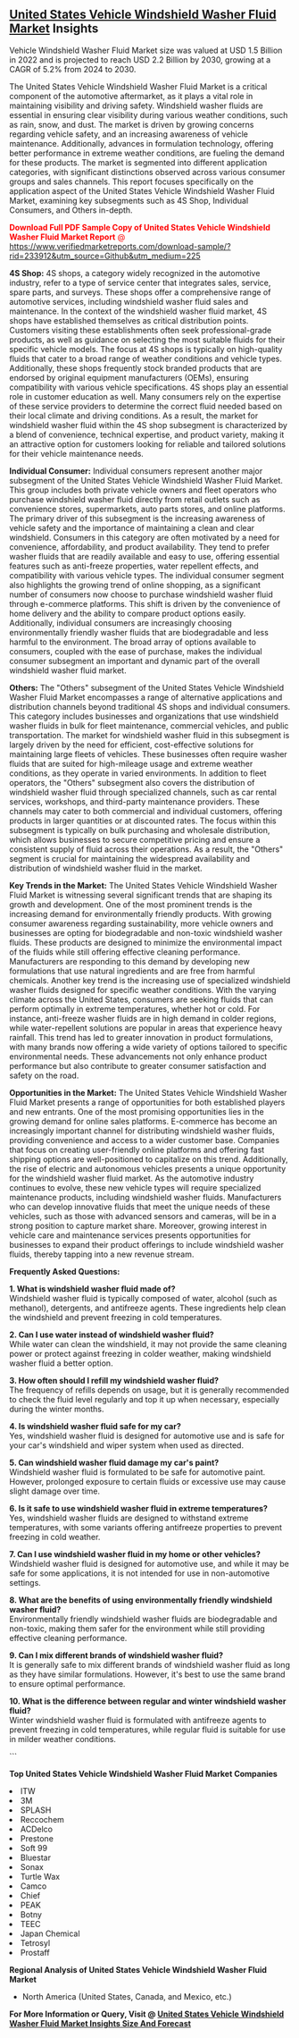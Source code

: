 <h2><a href="https://www.verifiedmarketreports.com/download-sample/?rid=233912&amp;utm_source=Github&amp;utm_medium=225" target="_blank">United States Vehicle Windshield Washer Fluid Market</a> Insights</h2><p>Vehicle Windshield Washer Fluid Market size was valued at USD 1.5 Billion in 2022 and is projected to reach USD 2.2 Billion by 2030, growing at a CAGR of 5.2% from 2024 to 2030.</p><p> <p>The United States Vehicle Windshield Washer Fluid Market is a critical component of the automotive aftermarket, as it plays a vital role in maintaining visibility and driving safety. Windshield washer fluids are essential in ensuring clear visibility during various weather conditions, such as rain, snow, and dust. The market is driven by growing concerns regarding vehicle safety, and an increasing awareness of vehicle maintenance. Additionally, advances in formulation technology, offering better performance in extreme weather conditions, are fueling the demand for these products. The market is segmented into different application categories, with significant distinctions observed across various consumer groups and sales channels. This report focuses specifically on the application aspect of the United States Vehicle Windshield Washer Fluid Market, examining key subsegments such as 4S Shop, Individual Consumers, and Others in-depth. <p><span class=""><span style="color: #ff0000;"><strong>Download Full PDF Sample Copy of United States Vehicle Windshield Washer Fluid Market Report</strong> @ </span><a href="https://www.verifiedmarketreports.com/download-sample/?rid=233912&amp;utm_source=Github&amp;utm_medium=225" target="_blank">https://www.verifiedmarketreports.com/download-sample/?rid=233912&amp;utm_source=Github&amp;utm_medium=225</a></span></p></p> <p><strong>4S Shop:</strong> 4S shops, a category widely recognized in the automotive industry, refer to a type of service center that integrates sales, service, spare parts, and surveys. These shops offer a comprehensive range of automotive services, including windshield washer fluid sales and maintenance. In the context of the windshield washer fluid market, 4S shops have established themselves as critical distribution points. Customers visiting these establishments often seek professional-grade products, as well as guidance on selecting the most suitable fluids for their specific vehicle models. The focus at 4S shops is typically on high-quality fluids that cater to a broad range of weather conditions and vehicle types. Additionally, these shops frequently stock branded products that are endorsed by original equipment manufacturers (OEMs), ensuring compatibility with various vehicle specifications. 4S shops play an essential role in customer education as well. Many consumers rely on the expertise of these service providers to determine the correct fluid needed based on their local climate and driving conditions. As a result, the market for windshield washer fluid within the 4S shop subsegment is characterized by a blend of convenience, technical expertise, and product variety, making it an attractive option for customers looking for reliable and tailored solutions for their vehicle maintenance needs.</p> <p><strong>Individual Consumer:</strong> Individual consumers represent another major subsegment of the United States Vehicle Windshield Washer Fluid Market. This group includes both private vehicle owners and fleet operators who purchase windshield washer fluid directly from retail outlets such as convenience stores, supermarkets, auto parts stores, and online platforms. The primary driver of this subsegment is the increasing awareness of vehicle safety and the importance of maintaining a clean and clear windshield. Consumers in this category are often motivated by a need for convenience, affordability, and product availability. They tend to prefer washer fluids that are readily available and easy to use, offering essential features such as anti-freeze properties, water repellent effects, and compatibility with various vehicle types. The individual consumer segment also highlights the growing trend of online shopping, as a significant number of consumers now choose to purchase windshield washer fluid through e-commerce platforms. This shift is driven by the convenience of home delivery and the ability to compare product options easily. Additionally, individual consumers are increasingly choosing environmentally friendly washer fluids that are biodegradable and less harmful to the environment. The broad array of options available to consumers, coupled with the ease of purchase, makes the individual consumer subsegment an important and dynamic part of the overall windshield washer fluid market.</p> <p><strong>Others:</strong> The "Others" subsegment of the United States Vehicle Windshield Washer Fluid Market encompasses a range of alternative applications and distribution channels beyond traditional 4S shops and individual consumers. This category includes businesses and organizations that use windshield washer fluids in bulk for fleet maintenance, commercial vehicles, and public transportation. The market for windshield washer fluid in this subsegment is largely driven by the need for efficient, cost-effective solutions for maintaining large fleets of vehicles. These businesses often require washer fluids that are suited for high-mileage usage and extreme weather conditions, as they operate in varied environments. In addition to fleet operators, the "Others" subsegment also covers the distribution of windshield washer fluid through specialized channels, such as car rental services, workshops, and third-party maintenance providers. These channels may cater to both commercial and individual customers, offering products in larger quantities or at discounted rates. The focus within this subsegment is typically on bulk purchasing and wholesale distribution, which allows businesses to secure competitive pricing and ensure a consistent supply of fluid across their operations. As a result, the "Others" segment is crucial for maintaining the widespread availability and distribution of windshield washer fluid in the market.</p> <p><strong>Key Trends in the Market:</strong> The United States Vehicle Windshield Washer Fluid Market is witnessing several significant trends that are shaping its growth and development. One of the most prominent trends is the increasing demand for environmentally friendly products. With growing consumer awareness regarding sustainability, more vehicle owners and businesses are opting for biodegradable and non-toxic windshield washer fluids. These products are designed to minimize the environmental impact of the fluids while still offering effective cleaning performance. Manufacturers are responding to this demand by developing new formulations that use natural ingredients and are free from harmful chemicals. Another key trend is the increasing use of specialized windshield washer fluids designed for specific weather conditions. With the varying climate across the United States, consumers are seeking fluids that can perform optimally in extreme temperatures, whether hot or cold. For instance, anti-freeze washer fluids are in high demand in colder regions, while water-repellent solutions are popular in areas that experience heavy rainfall. This trend has led to greater innovation in product formulations, with many brands now offering a wide variety of options tailored to specific environmental needs. These advancements not only enhance product performance but also contribute to greater consumer satisfaction and safety on the road.</p> <p><strong>Opportunities in the Market:</strong> The United States Vehicle Windshield Washer Fluid Market presents a range of opportunities for both established players and new entrants. One of the most promising opportunities lies in the growing demand for online sales platforms. E-commerce has become an increasingly important channel for distributing windshield washer fluids, providing convenience and access to a wider customer base. Companies that focus on creating user-friendly online platforms and offering fast shipping options are well-positioned to capitalize on this trend. Additionally, the rise of electric and autonomous vehicles presents a unique opportunity for the windshield washer fluid market. As the automotive industry continues to evolve, these new vehicle types will require specialized maintenance products, including windshield washer fluids. Manufacturers who can develop innovative fluids that meet the unique needs of these vehicles, such as those with advanced sensors and cameras, will be in a strong position to capture market share. Moreover, growing interest in vehicle care and maintenance services presents opportunities for businesses to expand their product offerings to include windshield washer fluids, thereby tapping into a new revenue stream.</p> <p><strong>Frequently Asked Questions:</strong></p> <p><strong>1. What is windshield washer fluid made of?</strong><br>Windshield washer fluid is typically composed of water, alcohol (such as methanol), detergents, and antifreeze agents. These ingredients help clean the windshield and prevent freezing in cold temperatures.</p> <p><strong>2. Can I use water instead of windshield washer fluid?</strong><br>While water can clean the windshield, it may not provide the same cleaning power or protect against freezing in colder weather, making windshield washer fluid a better option.</p> <p><strong>3. How often should I refill my windshield washer fluid?</strong><br>The frequency of refills depends on usage, but it is generally recommended to check the fluid level regularly and top it up when necessary, especially during the winter months.</p> <p><strong>4. Is windshield washer fluid safe for my car?</strong><br>Yes, windshield washer fluid is designed for automotive use and is safe for your car's windshield and wiper system when used as directed.</p> <p><strong>5. Can windshield washer fluid damage my car's paint?</strong><br>Windshield washer fluid is formulated to be safe for automotive paint. However, prolonged exposure to certain fluids or excessive use may cause slight damage over time.</p> <p><strong>6. Is it safe to use windshield washer fluid in extreme temperatures?</strong><br>Yes, windshield washer fluids are designed to withstand extreme temperatures, with some variants offering antifreeze properties to prevent freezing in cold weather.</p> <p><strong>7. Can I use windshield washer fluid in my home or other vehicles?</strong><br>Windshield washer fluid is designed for automotive use, and while it may be safe for some applications, it is not intended for use in non-automotive settings.</p> <p><strong>8. What are the benefits of using environmentally friendly windshield washer fluid?</strong><br>Environmentally friendly windshield washer fluids are biodegradable and non-toxic, making them safer for the environment while still providing effective cleaning performance.</p> <p><strong>9. Can I mix different brands of windshield washer fluid?</strong><br>It is generally safe to mix different brands of windshield washer fluid as long as they have similar formulations. However, it's best to use the same brand to ensure optimal performance.</p> <p><strong>10. What is the difference between regular and winter windshield washer fluid?</strong><br>Winter windshield washer fluid is formulated with antifreeze agents to prevent freezing in cold temperatures, while regular fluid is suitable for use in milder weather conditions.</p> ```</p><p><strong>Top United States Vehicle Windshield Washer Fluid Market Companies</strong></p><div data-test-id=""><p><li>ITW</li><li> 3M</li><li> SPLASH</li><li> Reccochem</li><li> ACDelco</li><li> Prestone</li><li> Soft 99</li><li> Bluestar</li><li> Sonax</li><li> Turtle Wax</li><li> Camco</li><li> Chief</li><li> PEAK</li><li> Botny</li><li> TEEC</li><li> Japan Chemical</li><li> Tetrosyl</li><li> Prostaff</li></p><div><strong>Regional Analysis of&nbsp;United States Vehicle Windshield Washer Fluid Market</strong></div><ul><li dir="ltr"><p dir="ltr">North America&nbsp;(United States, Canada, and Mexico, etc.)</p></li></ul><p><strong>For More Information or Query, Visit @&nbsp;</strong><strong><a href="https://www.verifiedmarketreports.com/product/vehicle-windshield-washer-fluid-market/?utm_source=Github&amp;utm_medium=225" target="_blank">United States Vehicle Windshield Washer Fluid Market Insights Size And Forecast</a></strong></p></div>
